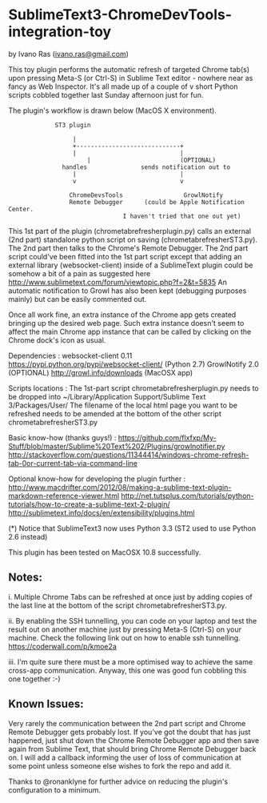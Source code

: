 SublimeText3-ChromeDevTools-integration-toy
===========================================

by Ivano Ras (ivano.ras@gmail.com)

This toy plugin performs the automatic refresh of targeted Chrome tab(s) upon pressing Meta-S (or Ctrl-S) in Sublime Text editor - nowhere near as fancy as Web Inspector. It's all made up of a couple of v short Python scripts cobbled together last Sunday afternoon just for fun.

The plugin's workflow is drawn below (MacOS X environment).


                 ST3 plugin

                      |
                      +-----------------------------+
                      |                             |
		                  |                         (OPTIONAL)
                   handles               sends notification out to
                      |                             |
                      v                             v

			         ChromeDevsTools                 GrowlNotify
			         Remote Debugger      (could be Apple Notification Center.
                                    I haven't tried that one out yet)


This 1st part of the plugin (chrometabrefresherplugin.py) calls an external (2nd part) standalone python script on saving (chrometabrefresherST3.py). The 2nd part then talks to the Chrome's Remote Debugger. The 2nd part script could've been fitted into the 1st part script except that adding an external library (websocket-client) inside of a SublimeText plugin could be somehow a bit of a pain as suggested here http://www.sublimetext.com/forum/viewtopic.php?f=2&t=5835
An automatic notification to Growl has also been kept (debugging purposes mainly) but can be easily commented out.

Once all work fine, an extra instance of the Chrome app gets created bringing up the desired web page. Such extra instance doesn't seem to affect the main Chrome app instance that can be called by clicking on the Chrome dock's icon as usual.

Dependencies :
	websocket-client 0.11        https://pypi.python.org/pypi/websocket-client/    (Python 2.7)
	GrowlNotify 2.0  (OPTIONAL)  http://growl.info/downloads                       (MacOSX app)

Scripts locations :
	The 1st-part script chrometabrefresherplugin.py needs to be dropped
	into ~/Library/Application Support/Sublime Text 3/Packages/User/
	The filename of the local html page you want to be refreshed needs to
	be amended at the bottom of the other script chrometabrefresherST3.py

Basic know-how (thanks guys!) :
	https://github.com/flxfxp/My-Stuff/blob/master/Sublime%20Text%202/Plugins/growlnotifier.py
	http://stackoverflow.com/questions/11344414/windows-chrome-refresh-tab-0or-current-tab-via-command-line

Optional know-how for developing the plugin further :
	http://www.macdrifter.com/2012/08/making-a-sublime-text-plugin-markdown-reference-viewer.html
	http://net.tutsplus.com/tutorials/python-tutorials/how-to-create-a-sublime-text-2-plugin/
	http://sublimetext.info/docs/en/extensibility/plugins.html

(*) Notice that SublimeText3 now uses Python 3.3 (ST2 used to use Python 2.6 instead)

This plugin has been tested on MacOSX 10.8 successfully.


Notes:
------

i. Multiple Chrome Tabs can be refreshed at once just by adding copies of the last line at the bottom of the script chrometabrefresherST3.py.

ii. By enabling the SSH tunnelling, you can code on your laptop and test the result out on another machine just by pressing Meta-S (Ctrl-S) on your machine. Check the following link out on how to enable ssh tunnelling. https://coderwall.com/p/kmoe2a

iii. I'm quite sure there must be a more optimised way to achieve the same cross-app communication. Anyway, this one was good fun cobbling this one together :-)


Known Issues:
-------------

Very rarely the communication between the 2nd part script and Chrome Remote Debugger gets probably lost. If you've got the doubt that has just happened, just shut down the Chrome Remote Debugger app and then save again from Sublime Text, that should bring Chrome Remote Debugger back on. I will add a callback informing the user of loss of communication at some point unless someone else wishes to fork the repo and add it.

Thanks to @ronanklyne for further advice on reducing the plugin's configuration to a minimum.
